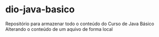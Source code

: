# dio-java-basico
Repositório para armazenar todo o conteúdo do Curso de Java Básico
Alterando o conteúdo de um aquivo de forma local